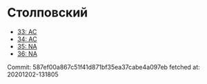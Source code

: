 # Столповский
- [33: AC](33.md)
- [34: AC](34.md)
- [35: NA](35.md)
- [36: NA](36.md)

Commit: 587ef00a867c51f41d871bf35ea37cabe4a097eb
 fetched at: 20201202-131805
